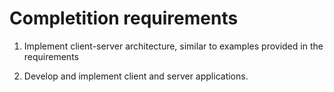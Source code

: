 # Completition requirements

1. Implement client-server architecture, similar to examples provided in the requirements
 
2. Develop and implement client and server applications.



<!-- # Example headings

## Sample Section

## This'll be a _Helpful_ Section About the Greek Letter Θ!
A heading containing characters not allowed in fragments, UTF-8 characters, two consecutive spaces between the first and second words, and formatting.

## This heading is not unique in the file -->
